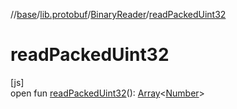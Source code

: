 //[base](../../../index.md)/[lib.protobuf](../index.md)/[BinaryReader](index.md)/[readPackedUint32](read-packed-uint32.md)

# readPackedUint32

[js]\
open fun [readPackedUint32](read-packed-uint32.md)(): [Array](https://kotlinlang.org/api/latest/jvm/stdlib/kotlin/-array/index.html)&lt;[Number](https://kotlinlang.org/api/latest/jvm/stdlib/kotlin/-number/index.html)&gt;
